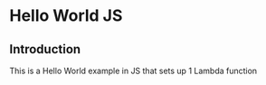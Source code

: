 # Hello World JS

## Introduction

This is a Hello World example in JS that sets up 1 Lambda function

